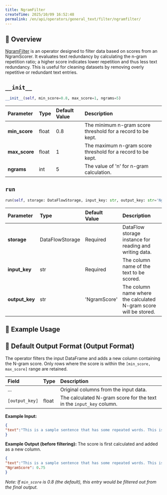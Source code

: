 ```yaml
---
title: NgramFilter
createTime: 2025/10/09 16:52:48
permalink: /en/api/operators/general_text/filter/ngramfilter/
---
```


## 📘 Overview

[NgramFilter](https://github.com/OpenDCAI/DataFlow/blob/main/dataflow/operators/filter/ngram_filter.py) is an operator designed to filter data based on scores from an NgramScorer. It evaluates text redundancy by calculating the n-gram repetition ratio; a higher score indicates lower repetition and thus less text redundancy. This is useful for cleaning datasets by removing overly repetitive or redundant text entries.

## `__init__`

```python
__init__(self, min_score=0.8, max_score=1, ngrams=5)
```

| Parameter | Type | Default Value | Description |
| :--- | :--- | :--- | :--- |
| **min_score** | float | 0.8 | The minimum n-gram score threshold for a record to be kept. |
| **max_score** | float | 1 | The maximum n-gram score threshold for a record to be kept. |
| **ngrams** | int | 5 | The value of 'n' for n-gram calculation. |

## `run`

```python
run(self, storage: DataFlowStorage, input_key: str, output_key: str='NgramScore')
```

| Parameter | Type | Default Value | Description |
| :--- | :--- | :--- | :--- |
| **storage** | DataFlowStorage | Required | DataFlow storage instance for reading and writing data. |
| **input_key** | str | Required | The column name of the text to be scored. |
| **output_key** | str | 'NgramScore' | The column name where the calculated N-gram score will be stored. |

## 🧠 Example Usage

## 🧾 Default Output Format (Output Format)

The operator filters the input DataFrame and adds a new column containing the N-gram score. Only rows where the score is within the `[min_score, max_score]` range are retained.

| Field | Type | Description |
| :--- | :--- | :--- |
| ... | | Original columns from the input data. |
| `[output_key]` | float | The calculated N-gram score for the text in the `input_key` column. |

**Example Input:**
```json
{
"text":"This is a sample sentence that has some repeated words. This is a sample sentence."
}
```
**Example Output (before filtering):**
The score is first calculated and added as a new column.
```json
{
"text":"This is a sample sentence that has some repeated words. This is a sample sentence.",
"NgramScore": 0.75
}
```
*Note: If `min_score` is 0.8 (the default), this entry would be filtered out from the final output.*
